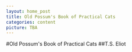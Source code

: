 ```yaml
---
layout: home_post
title: Old Possum's Book of Practical Cats
categories: content
picture: TBA
---
```


#Old Possum's Book of Practical Cats
##T.S. Eliot